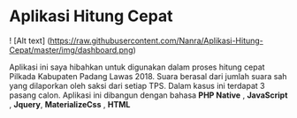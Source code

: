 # Aplikasi Hitung Cepat

! [Alt text] (https://raw.githubusercontent.com/Nanra/Aplikasi-Hitung-Cepat/master/img/dashboard.png)

Aplikasi ini saya hibahkan untuk digunakan dalam proses hitung cepat Pilkada Kabupaten Padang Lawas 2018. Suara berasal dari jumlah suara sah yang dilaporkan oleh saksi dari setiap TPS. Dalam kasus ini terdapat 3 pasang calon.
Aplikasi ini dibangun dengan bahasa **PHP Native** , **JavaScript** , **Jquery**,  **MaterializeCss** , **HTML**

